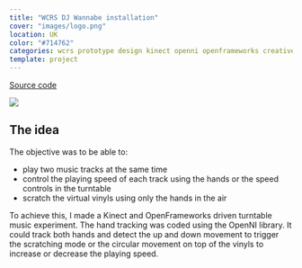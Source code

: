 ```yaml
---
title: "WCRS DJ Wannabe installation"
cover: "images/logo.png"
location: UK
color: "#714762"
categories: wcrs prototype design kinect openni openframeworks creative-tech inverted open-source
template: project
---
```


<p class="align-center">
<a class="btn" role="button" href="https://github.com/gazpachu/dj-wannabe" target="_blank">Source code</a>
</p>

![](/work/dj-wannabe/images/turn-tables.jpg)

## The idea

The objective was to be able to:

- play two music tracks at the same time
- control the playing speed of each track using the hands or the speed controls in the turntable
- scratch the virtual vinyls using only the hands in the air

To achieve this, I made a Kinect and OpenFrameworks driven turntable music experiment. The hand tracking was coded using the OpenNI library. It could track both hands and detect the up and down movement to trigger the scratching mode or the circular movement on top of the vinyls to increase or decrease the playing speed.
